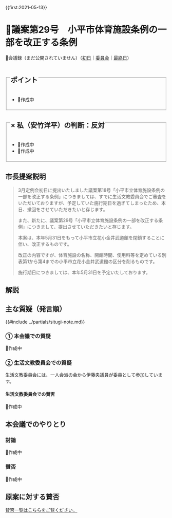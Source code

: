 {{first:2021-05-13}}

# 🚧議案第29号　小平市体育施設条例の一部を改正する条例

<i class="fa fa-gavel" aria-hidden="true"></i>

<p class="read-kaigiroku">📄会議録（まだ公開されていません）（<a href="https://ssp.kaigiroku.net/tenant/kodaira/SpTop.html">初日</a>｜<a href="https://ssp.kaigiroku.net/tenant/kodaira/SpTop.html">委員会</a>｜<a href="https://ssp.kaigiroku.net/tenant/kodaira/SpTop.html">最終日</a>）</p>

<fieldset class="pnt">
  <legend><h2> ポイント </h2></legend>
  <ul>
    <li class="chk">🚧作成中</li>
  </ul>
</fieldset>

<fieldset class="sanpi">
  <legend>
    <h2>× 私（安竹洋平）の判断：反対 </h2>
  </legend>
  <ul>
    <li>🚧作成中</li>
    <li class="ng">🚧作成中</li>
  </ul>
</fieldset>


## 市長提案説明
> 3月定例会初日に提出いたしました議案第18号「小平市立体育施設条例の一部を改正する条例」につきましては、すでに生活文教委員会でご審査をいただいておりますが、予定していた施行期日を過ぎてしまったため、本日、撤回をさせていただきたいと存じます。
>
> また、新たに、議案第29号「小平市立体育施設条例の一部を改正する条例」につきまして、提出させていただきたいと存じます。
>
> 本案は、本年5月31日をもって小平市立花小金井武道館を閉鎖することに伴い、改正するものです。
>
> 改正の内容ですが、体育施設の名称、開館時間、使用料等を定めている別表第1から第4までの小平市立花小金井武道館の区分を削るものです。
>
> 施行期日につきましては、本年5月31日を予定いたしております。

## 解説

## 主な質疑（発言順）
{{#include ../partials/situgi-note.md}}

### ① 本会議での質疑
🚧作成中

### ② 生活文教委員会での質疑

生活文教委員会には、一人会派の会から伊藤央議員が委員として参加しています。

#### 生活文教委員会での賛否
🚧作成中

<!--全委員が賛成⭕️-->

## 本会議でのやりとり

### 討論
🚧作成中

### 賛否
🚧作成中

<!--全議員が賛成⭕️-->

## 原案に対する賛否
[賛否一覧はこちらをご覧ください。](./index.md#賛否)

